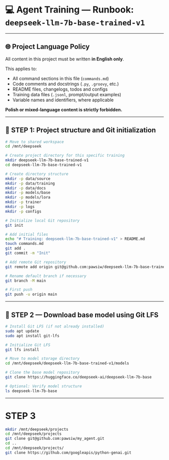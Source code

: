 # 💻 Agent Training — Runbook: `deepseek-llm-7b-base-trained-v1`

---

## 🌐 Project Language Policy

All content in this project must be written **in English only**.

This applies to:
- All command sections in this file (`commands.md`)
- Code comments and docstrings (`.py`, `.groovy`, etc.)
- README files, changelogs, todos and configs
- Training data files (`.jsonl`, prompt/output examples)
- Variable names and identifiers, where applicable

**Polish or mixed-language content is strictly forbidden.**

---

## 🧱 STEP 1: Project structure and Git initialization

```bash
# Move to shared workspace
cd /mnt/deepseek

# Create project directory for this specific training
mkdir deepseek-llm-7b-base-trained-v1
cd deepseek-llm-7b-base-trained-v1

# Create directory structure
mkdir -p data/source
mkdir -p data/training
mkdir -p data/docs
mkdir -p models/base
mkdir -p models/lora
mkdir -p trainer
mkdir -p logs
mkdir -p configs

# Initialize local Git repository
git init

# Add initial files
echo "# Training: deepseek-llm-7b-base-trained-v1" > README.md
touch commands.md
git add .
git commit -m "Init"

# Add remote Git repository 
git remote add origin git@github.com:pawsiw/deepseek-llm-7b-base-trained-v1.git

# Rename default branch if necessary
git branch -M main

# First push
git push -u origin main
```
---
## 🧱 STEP 2 — Download base model using Git LFS

```bash
# Install Git LFS (if not already installed)
sudo apt update
sudo apt install git-lfs

# Initialize Git LFS
git lfs install

# Move to model storage directory
cd /mnt/deepseek/deepseek-llm-7b-base-trained-v1/models

# Clone the base model repository
git clone https://huggingface.co/deepseek-ai/deepseek-llm-7b-base

# Optional: Verify model structure
ls deepseek-llm-7b-base
```

---
# STEP 3

```bash
mkdir /mnt/deepseek/projects
cd /mnt/deepseek/projects
git clone git@github.com:pawsiw/my_agent.git
cd ..
cd /mnt/deepseek/projects/
git clone https://github.com/googleapis/python-genai.git

